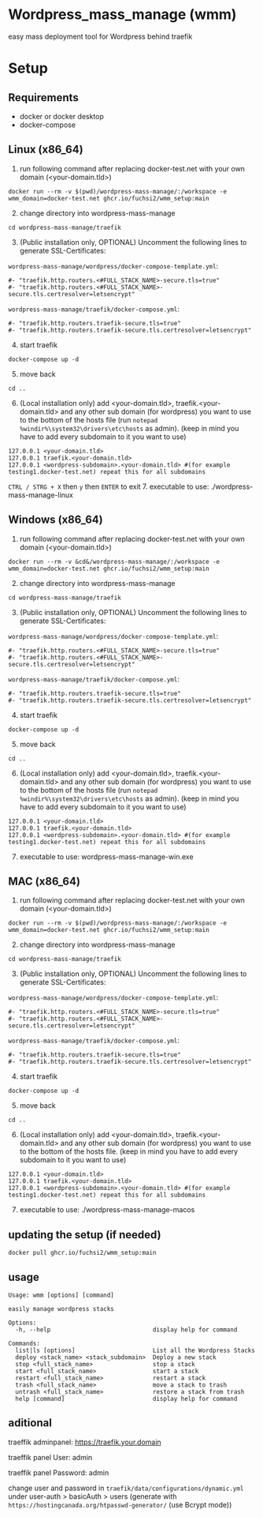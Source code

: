 # Wordpress_mass_manage (wmm)
 easy mass deployment tool for Wordpress behind traefik


# Setup 

## Requirements
- docker or docker desktop
- docker-compose

## Linux (x86_64)
1. run following command after replacing docker-test.net with your own domain (<your-domain.tld>) 
```
docker run --rm -v $(pwd)/wordpress-mass-manage/:/workspace -e wmm_domain=docker-test.net ghcr.io/fuchsi2/wmm_setup:main
```
2. change directory into wordpress-mass-manage 
```
cd wordpress-mass-manage/traefik
```
3. (Public installation only, OPTIONAL) Uncomment the following lines to generate SSL-Certificates:

`wordpress-mass-manage/wordpress/docker-compose-template.yml`:
```
#- "traefik.http.routers.<#FULL_STACK_NAME>-secure.tls=true"
#- "traefik.http.routers.<#FULL_STACK_NAME>-secure.tls.certresolver=letsencrypt"
```
`wordpress-mass-manage/traefik/docker-compose.yml`:
```
#- "traefik.http.routers.traefik-secure.tls=true"
#- "traefik.http.routers.traefik-secure.tls.certresolver=letsencrypt"
```
4. start traefik 
```
docker-compose up -d
```
5. move back 
```
cd ..
```
6. (Local installation only) add <your-domain.tld>, traefik.<your-domain.tld> and any other sub domain (for wordpress) you want to use to the bottom of the hosts file  (run `notepad %windir%\system32\drivers\etc\hosts` as admin). (keep in mind you have to add every subdomain to it you want to use)
 ```
 127.0.0.1 <your-domain.tld>
 127.0.0.1 traefik.<your-domain.tld>
 127.0.0.1 <wordpress-subdomain>.<your-domain.tld> #(for example testing1.docker-test.net) repeat this for all subdomains
 ```
 `CTRL / STRG + X` then `y` then `ENTER` to exit
7. executable to use: ./wordpress-mass-manage-linux

## Windows (x86_64)
1. run following command after replacing docker-test.net with your own domain (<your-domain.tld>) 
```
docker run --rm -v &cd&/wordpress-mass-manage/:/workspace -e wmm_domain=docker-test.net ghcr.io/fuchsi2/wmm_setup:main
```
2. change directory into wordpress-mass-manage 
```
cd wordpress-mass-manage/traefik
``` 
3. (Public installation only, OPTIONAL) Uncomment the following lines to generate SSL-Certificates:

`wordpress-mass-manage/wordpress/docker-compose-template.yml`:
```
#- "traefik.http.routers.<#FULL_STACK_NAME>-secure.tls=true"
#- "traefik.http.routers.<#FULL_STACK_NAME>-secure.tls.certresolver=letsencrypt"
```
`wordpress-mass-manage/traefik/docker-compose.yml`:
```
#- "traefik.http.routers.traefik-secure.tls=true"
#- "traefik.http.routers.traefik-secure.tls.certresolver=letsencrypt"
```
4. start traefik 
```
docker-compose up -d
```
5. move back 
```
cd ..
```
6. (Local installation only) add <your-domain.tld>, traefik.<your-domain.tld> and any other sub domain (for wordpress) you want to use to the bottom of the hosts file  (run `notepad %windir%\system32\drivers\etc\hosts` as admin). (keep in mind you have to add every subdomain to it you want to use)
 ```
 127.0.0.1 <your-domain.tld>
 127.0.0.1 traefik.<your-domain.tld>
 127.0.0.1 <wordpress-subdomain>.<your-domain.tld> #(for example testing1.docker-test.net) repeat this for all subdomains
 ```
7. executable to use: wordpress-mass-manage-win.exe

## MAC (x86_64)
1. run following command after replacing docker-test.net with your own domain (<your-domain.tld>) 
```
docker run --rm -v $(pwd)/wordpress-mass-manage/:/workspace -e wmm_domain=docker-test.net ghcr.io/fuchsi2/wmm_setup:main
```
2. change directory into wordpress-mass-manage 
```
cd wordpress-mass-manage/traefik
``` 
3. (Public installation only, OPTIONAL) Uncomment the following lines to generate SSL-Certificates:

`wordpress-mass-manage/wordpress/docker-compose-template.yml`:
```
#- "traefik.http.routers.<#FULL_STACK_NAME>-secure.tls=true"
#- "traefik.http.routers.<#FULL_STACK_NAME>-secure.tls.certresolver=letsencrypt"
```
`wordpress-mass-manage/traefik/docker-compose.yml`:
```
#- "traefik.http.routers.traefik-secure.tls=true"
#- "traefik.http.routers.traefik-secure.tls.certresolver=letsencrypt"
```
4. start traefik 
```
docker-compose up -d
```
5. move back 
```
cd ..
```
6. (Local installation only) add <your-domain.tld>, traefik.<your-domain.tld> and any other sub domain (for wordpress) you want to use to the bottom of the hosts file. (keep in mind you have to add every subdomain to it you want to use)
 ```
 127.0.0.1 <your-domain.tld>
 127.0.0.1 traefik.<your-domain.tld>
 127.0.0.1 <wordpress-subdomain>.<your-domain.tld> #(for example testing1.docker-test.net) repeat this for all subdomains
 ```
7. executable to use: ./wordpress-mass-manage-macos

## updating the setup (if needed)
```
docker pull ghcr.io/fuchsi2/wmm_setup:main
```

## usage

```
Usage: wmm [options] [command]

easily manage wordpress stacks

Options:
  -h, --help                             display help for command

Commands:
  list|ls [options]                      List all the Wordpress Stacks
  deploy <stack_name> <stack_subdomain>  Deploy a new stack
  stop <full_stack_name>                 stop a stack
  start <full_stack_name>                start a stack
  restart <full_stack_name>              restart a stack
  trash <full_stack_name>                move a stack to trash
  untrash <full_stack_name>              restore a stack from trash
  help [command]                         display help for command
```

## aditional
traeffik adminpanel: https://traefik.your.domain

traeffik panel User: admin

traeffik panel Password: admin

change user and password in `traefik/data/configurations/dynamic.yml` under user-auth > basicAuth > users (generate with `https://hostingcanada.org/htpasswd-generator/` (use Bcrypt mode))
